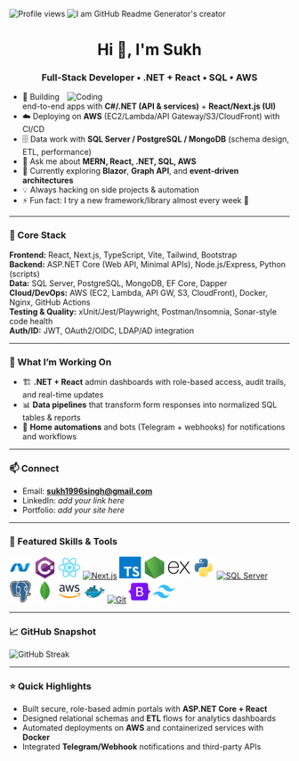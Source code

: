 ![Profile views](https://gpvc.arturio.dev/isukhsing)
![I am GitHub Readme Generator's creator](https://github.com/iSukhSingh/iSukhSingh/blob/main/banner.png)

<h1 align="center">Hi 👋, I'm Sukh</h1>
<h3 align="center">Full-Stack Developer • .NET + React • SQL • AWS</h3>

<img align="right" alt="Coding" width="400" src="https://github.com/iSukhSingh/iSukhSingh/blob/main/hello.gif">

- 🔭 Building end-to-end apps with **C#/.NET (API & services)** + **React/Next.js (UI)**  
- ☁️ Deploying on **AWS** (EC2/Lambda/API Gateway/S3/CloudFront) with CI/CD  
- 🗄️ Data work with **SQL Server / PostgreSQL / MongoDB** (schema design, ETL, performance)  
- 💬 Ask me about **MERN, React, .NET, SQL, AWS**  
- 🌱 Currently exploring **Blazor**, **Graph API**, and **event-driven architectures**  
- 💡 Always hacking on side projects & automation  
- ⚡ Fun fact: I try a new framework/library almost every week 🙂

---

### 🧰 Core Stack
**Frontend:** React, Next.js, TypeScript, Vite, Tailwind, Bootstrap  
**Backend:** ASP.NET Core (Web API, Minimal APIs), Node.js/Express, Python (scripts)  
**Data:** SQL Server, PostgreSQL, MongoDB, EF Core, Dapper  
**Cloud/DevOps:** AWS (EC2, Lambda, API GW, S3, CloudFront), Docker, Nginx, GitHub Actions  
**Testing & Quality:** xUnit/Jest/Playwright, Postman/Insomnia, Sonar-style code health  
**Auth/ID:** JWT, OAuth2/OIDC, LDAP/AD integration

---

### 🔬 What I’m Working On
- 🏗️ **.NET + React** admin dashboards with role-based access, audit trails, and real-time updates  
- 📊 **Data pipelines** that transform form responses into normalized SQL tables & reports  
- 🤖 **Home automations** and bots (Telegram + webhooks) for notifications and workflows

---

### 📫 Connect
- Email: **sukh1996singh@gmail.com**  
- LinkedIn: *add your link here*  
- Portfolio: *add your site here*

---

### 🧩 Featured Skills & Tools
<p align="left">
  <a href="https://dotnet.microsoft.com/"><img src="https://raw.githubusercontent.com/devicons/devicon/master/icons/dot-net/dot-net-original.svg" width="40" height="40" alt=".NET"/></a>
  <a href="https://learn.microsoft.com/aspnet/core/"><img src="https://raw.githubusercontent.com/devicons/devicon/master/icons/csharp/csharp-original.svg" width="40" height="40" alt="C#"/></a>
  <a href="https://react.dev/"><img src="https://raw.githubusercontent.com/devicons/devicon/master/icons/react/react-original.svg" width="40" height="40" alt="React"/></a>
  <a href="https://nextjs.org/"><img src="https://cdn.worldvectorlogo.com/logos/nextjs-2.svg" width="40" height="40" alt="Next.js"/></a>
  <a href="https://www.typescriptlang.org/"><img src="https://raw.githubusercontent.com/devicons/devicon/master/icons/typescript/typescript-original.svg" width="40" height="40" alt="TypeScript"/></a>
  <a href="https://nodejs.org/"><img src="https://raw.githubusercontent.com/devicons/devicon/master/icons/nodejs/nodejs-original.svg" width="40" height="40" alt="Node.js"/></a>
  <a href="https://expressjs.com/"><img src="https://raw.githubusercontent.com/devicons/devicon/master/icons/express/express-original.svg" width="40" height="40" alt="Express"/></a>
  <a href="https://www.python.org/"><img src="https://raw.githubusercontent.com/devicons/devicon/master/icons/python/python-original.svg" width="40" height="40" alt="Python"/></a>
  <a href="https://www.microsoft.com/en-us/sql-server"><img src="https://www.svgrepo.com/show/303229/microsoft-sql-server-logo.svg" width="40" height="40" alt="SQL Server"/></a>
  <a href="https://www.postgresql.org/"><img src="https://raw.githubusercontent.com/devicons/devicon/master/icons/postgresql/postgresql-original.svg" width="40" height="40" alt="PostgreSQL"/></a>
  <a href="https://www.mongodb.com/"><img src="https://raw.githubusercontent.com/devicons/devicon/master/icons/mongodb/mongodb-original.svg" width="40" height="40" alt="MongoDB"/></a>
  <a href="https://aws.amazon.com/"><img src="https://raw.githubusercontent.com/devicons/devicon/master/icons/amazonwebservices/amazonwebservices-original.svg" width="40" height="40" alt="AWS"/></a>
  <a href="https://www.docker.com/"><img src="https://raw.githubusercontent.com/devicons/devicon/master/icons/docker/docker-original.svg" width="40" height="40" alt="Docker"/></a>
  <a href="https://git-scm.com/"><img src="https://www.vectorlogo.zone/logos/git-scm/git-scm-icon.svg" width="40" height="40" alt="Git"/></a>
  <a href="https://getbootstrap.com/"><img src="https://raw.githubusercontent.com/devicons/devicon/master/icons/bootstrap/bootstrap-original.svg" width="40" height="40" alt="Bootstrap"/></a>
  <a href="https://tailwindcss.com/"><img src="https://raw.githubusercontent.com/devicons/devicon/master/icons/tailwindcss/tailwindcss-plain.svg" width="40" height="40" alt="Tailwind"/></a>
</p>

---

### 📈 GitHub Snapshot
<p>
  <img src="https://github-readme-streak-stats.herokuapp.com?user=iSukhSingh" alt="GitHub Streak"/>
</p>


---

### ⭐ Quick Highlights
- Built secure, role-based admin portals with **ASP.NET Core + React**  
- Designed relational schemas and **ETL** flows for analytics dashboards  
- Automated deployments on **AWS** and containerized services with **Docker**  
- Integrated **Telegram/Webhook** notifications and third-party APIs
